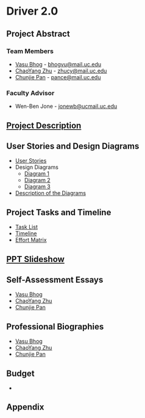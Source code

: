 # Driver 2.0
## Project Abstract
### Team Members
* [Vasu Bhog](https://github.com/VasuBhog) - bhogvu@mail.uc.edu
* [ChaoYang Zhu](https://github.com/ChaoYang-Zhu) - zhucy@mail.uc.edu
* [Chunjie Pan](https://github.com/PanChunjie) - pance@mail.uc.edu

### Faculty Advisor
* Wen-Ben Jone - jonewb@ucmail.uc.edu

## [Project Description](project-description.md)

## User Stories and Design Diagrams
* [User Stories](Design/User_Stories.md)
* Design Diagrams
    * [Diagram 1](Design/Diagram1.jpeg)
    * [Diagram 2](Design/Diagram2.jpeg)
    * [Diagram 3](Design/Diagram3.jpeg)
* [Description of the Diagrams](Design/Design-Descriptions.md)

## Project Tasks and Timeline
* [Task List](Tasklist.md)
* [Timeline](Timeline.md)
* [Effort Matrix](Effort_Matrix.PNG)

## [PPT Slideshow](Driver2_0.pptx)

## Self-Assessment Essays
* [Vasu Bhog](Individual%20Capstone%20Assessment/Vasu_Bhog%20Self-Assessment.pdf)
* [ChaoYang Zhu](Individual%20Capstone%20Assessment/ChaoYang_Zhu.pdf)
* [Chunjie Pan](Individual%20Capstone%20Assessment/Chunjie_Pan%20Self-Assessment.pdf)

## Professional Biographies
* [Vasu Bhog](Biographies/VasuBhog.md)
* [ChaoYang Zhu](Biographies/ChaoYang_Zhu.md)
* [Chunjie Pan](Biographies/Chunjie_Pan.md)

## Budget
* 

## Appendix